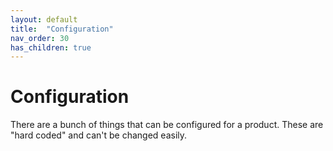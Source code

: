 ```yaml
---
layout: default
title:  "Configuration"
nav_order: 30
has_children: true
---
```


# Configuration

There are a bunch of things that can be configured for a product.
These are "hard coded" and can't be changed easily.

